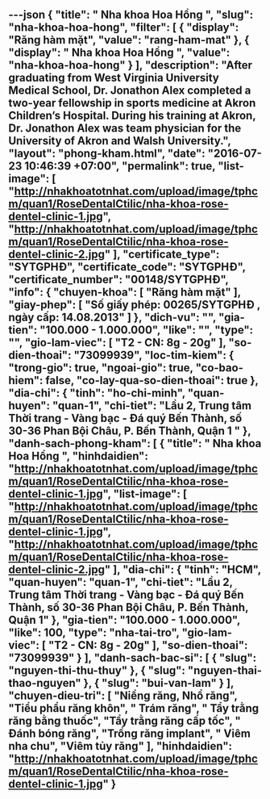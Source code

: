---json
{
    "title": " Nha khoa Hoa Hồng ",
    "slug": "nha-khoa-hoa-hong",
    "filter": [
        {
            "display": "Răng hàm mặt",
            "value": "rang-ham-mat"
        },
        {
            "display": " Nha khoa Hoa Hồng ",
            "value": "nha-khoa-hoa-hong"
        }
    ],
    "description": "After graduating from West Virginia University Medical School, Dr. Jonathon Alex completed a two-year fellowship in sports medicine at Akron Children’s Hospital. During his training at Akron, Dr. Jonathon Alex was team physician for the University of Akron and Walsh University.",
    "layout": "phong-kham.html",
    "date": "2016-07-23 10:46:39 +07:00",
    "permalink": true,
    "list-image": [
        "http://nhakhoatotnhat.com/upload/image/tphcm/quan1/RoseDentalCtilic/nha-khoa-rose-dentel-clinic-1.jpg",
        "http://nhakhoatotnhat.com/upload/image/tphcm/quan1/RoseDentalCtilic/nha-khoa-rose-dentel-clinic-2.jpg"
    ],
    "certificate_type": "SYTGPHĐ",
    "certificate_code": "SYTGPHĐ",
    "certificate_number": "00148/SYTGPHĐ",
    "info": {
        "chuyen-khoa": [
            "Răng hàm mặt"
        ],
        "giay-phep": [
            "Số giấy phép: 00265/SYTGPHĐ , ngày cấp: 14.08.2013"
        ]
    },
    "dich-vu": "",
    "gia-tien": "100.000 - 1.000.000",
    "like": "",
    "type": "",
    "gio-lam-viec": [
        "T2 - CN: 8g - 20g"
    ],
    "so-dien-thoai": "73099939",
    "loc-tim-kiem": {
        "trong-gio": true,
        "ngoai-gio": true,
        "co-bao-hiem": false,
        "co-lay-qua-so-dien-thoai": true
    },
    "dia-chi": {
        "tinh": "ho-chi-minh",
        "quan-huyen": "quan-1",
        "chi-tiet": "Lầu 2, Trung tâm Thời trang - Vàng bạc - Đá quý Bến Thành, số 30-36 Phan Bội Châu, P. Bến Thành, Quận 1 "
    },
    "danh-sach-phong-kham": [
        {
            "title": " Nha khoa Hoa Hồng ",
            "hinhdaidien": "http://nhakhoatotnhat.com/upload/image/tphcm/quan1/RoseDentalCtilic/nha-khoa-rose-dentel-clinic-1.jpg",
            "list-image": [
                "http://nhakhoatotnhat.com/upload/image/tphcm/quan1/RoseDentalCtilic/nha-khoa-rose-dentel-clinic-1.jpg",
                "http://nhakhoatotnhat.com/upload/image/tphcm/quan1/RoseDentalCtilic/nha-khoa-rose-dentel-clinic-2.jpg"
            ],
            "dia-chi": {
                "tinh": "HCM",
                "quan-huyen": "quan-1",
                "chi-tiet": "Lầu 2, Trung tâm Thời trang - Vàng bạc - Đá quý Bến Thành, số 30-36 Phan Bội Châu, P. Bến Thành, Quận 1"
            },
            "gia-tien": "100.000 - 1.000.000",
            "like": 100,
            "type": "nha-tai-tro",
            "gio-lam-viec": [
                "T2 - CN: 8g - 20g"
            ],
            "so-dien-thoai": "73099939"
        }
    ],
    "danh-sach-bac-si": [
        {
            "slug": "nguyen-thi-thu-thuy"
        },
        {
            "slug": "nguyen-thai-thao-nguyen"
        },
        {
            "slug": "bui-van-lam"
        }
    ],
    "chuyen-dieu-tri": [
        "Niềng răng, Nhổ răng",
        "Tiểu phẩu răng khôn",
        " Trám răng",
        " Tẩy trằng răng bằng thuốc",
        "Tẩy trằng răng cấp tốc",
        " Đánh bóng răng",
        "Trồng răng implant",
        " Viêm nha chu",
        "Viêm tủy răng"
    ],
    "hinhdaidien": "http://nhakhoatotnhat.com/upload/image/tphcm/quan1/RoseDentalCtilic/nha-khoa-rose-dentel-clinic-1.jpg"
}
---
